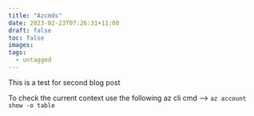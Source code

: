 ```yaml
---
title: "Azcmds"
date: 2023-02-23T07:26:31+11:00
draft: false
toc: false
images:
tags:
  - untagged
---
```


This is a test for second blog post

To check the current context use the following az cli cmd --> ```az account show -o table```